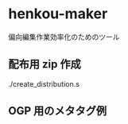 # henkou-maker

偏向編集作業効率化のためのツール

## 配布用 zip 作成

./create_distribution.s

## OGP 用のメタタグ例

<meta
    name="twitter:image"
    content="https://henkou-c8635.web.app/%E5%81%8F%E5%90%9112%E6%9C%88%E5%8F%B7/12gatsu.png"
/>
<meta
    property="og:image"
    content="https://henkou-c8635.web.app/%E5%81%8F%E5%90%9112%E6%9C%88%E5%8F%B7/12gatsu.png"
/>
